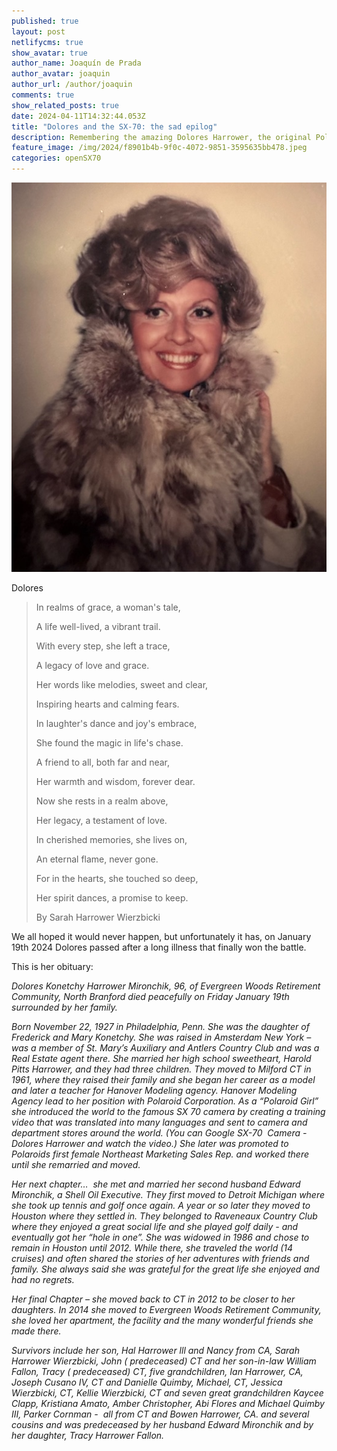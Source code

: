 ```yaml
---
published: true
layout: post
netlifycms: true
show_avatar: true
author_name: Joaquín de Prada
author_avatar: joaquin
author_url: /author/joaquin
comments: true
show_related_posts: true
date: 2024-04-11T14:32:44.053Z
title: "Dolores and the SX-70: the sad epilog"
description: Remembering the amazing Dolores Harrower, the original Polaroid SX-70 girl
feature_image: /img/2024/f8901b4b-9f0c-4072-9851-3595635bb478.jpeg
categories: openSX70
---
```

![](/img/2024/mom-in-fur-coat.jpg)

Dolores

> In realms of grace, a woman's tale,
>
> A life well-lived, a vibrant trail.
>
> With every step, she left a trace,
>
> A legacy of love and grace.
>
>
>
> Her words like melodies, sweet and clear,
>
> Inspiring hearts and calming fears.
>
> In laughter's dance and joy's embrace,
>
> She found the magic in life's chase.
>
>
>
> A friend to all, both far and near,
>
> Her warmth and wisdom, forever dear.
>
> Now she rests in a realm above,
>
> Her legacy, a testament of love.
>
>
>
> In cherished memories, she lives on,
>
> An eternal flame, never gone.
>
> For in the hearts, she touched so deep,
>
> Her spirit dances, a promise to keep.
>
>
>
> By Sarah Harrower Wierzbicki



W﻿e all hoped it would never happen, but unfortunately it has, on January 19th 2024 Dolores passed after a long illness that finally won the battle.

T﻿his is her obituary:

*Dolores Konetchy Harrower Mironchik, 96, of Evergreen Woods Retirement Community, North Branford died peacefully on Friday January 19th surrounded by her family.*

*Born November 22, 1927 in Philadelphia, Penn. She was the daughter of Frederick and Mary Konetchy. She was raised in Amsterdam New York – was a member of St. Mary’s Auxiliary and Antlers Country Club and was a Real Estate agent there. She married her high school sweetheart, Harold Pitts Harrower, and they had three children. They moved to Milford CT in 1961, where they raised their family and she began her career as a model and later a teacher for Hanover Modeling agency. Hanover Modeling Agency lead to her position with Polaroid Corporation. As a “Polaroid Girl” she introduced the world to the famous SX 70 camera by creating a training video that was translated into many languages and sent to camera and department stores around the world. (You can Google SX-70  Camera - Dolores Harrower and watch the video.) She later was promoted to Polaroids first female Northeast Marketing Sales Rep. and worked there until she remarried and moved.*

*Her next chapter…  she met and married her second husband Edward Mironchik, a Shell Oil Executive. They first moved to Detroit Michigan where she took up tennis and golf once again. A year or so later they moved to Houston where they settled in. They belonged to Raveneaux Country Club where they enjoyed a great social life and she played golf daily - and eventually got her “hole in one”. She was widowed in 1986 and chose to remain in Houston until 2012. While there, she traveled the world (14 cruises) and often shared the stories of her adventures with friends and family. She always said she was grateful for the great life she enjoyed and had no regrets.*

*Her final Chapter – she moved back to CT in 2012 to be closer to her daughters. In 2014 she moved to Evergreen Woods Retirement Community, she loved her apartment, the facility and the many wonderful friends she made there.* 

*Survivors include her son, Hal Harrower lll and Nancy from CA, Sarah Harrower Wierzbicki, John ( predeceased) CT and her son-in-law William Fallon, Tracy ( predeceased) CT, five grandchildren, Ian Harrower, CA, Joseph Cusano IV, CT and Danielle Quimby, Michael, CT, Jessica Wierzbicki, CT, Kellie Wierzbicki, CT and seven great grandchildren Kaycee Clapp, Kristiana Amato, Amber Christopher, Abi Flores and Michael Quimby III, Parker Cornman -  all from CT and Bowen Harrower, CA. and several cousins and was predeceased by her husband Edward Mironchik and by her daughter, Tracy Harrower Fallon.*